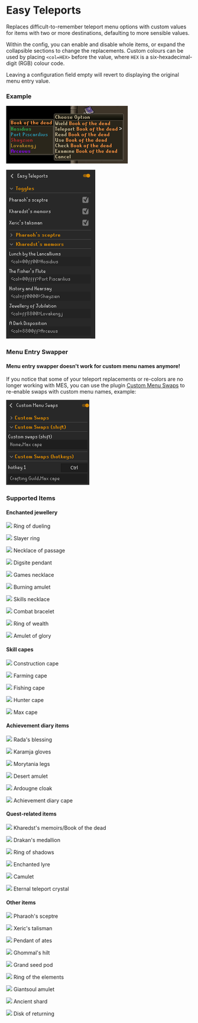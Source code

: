 # Easy Teleports

Replaces difficult-to-remember teleport menu options
with custom values for items with two or more destinations, defaulting to more sensible values.

Within the config, you can enable and disable whole items,
or expand the collapsible sections to change the replacements.
Custom colours can be used by placing `<col=HEX>` before the value,
where `HEX` is a six-hexadecimal-digit (RGB) colour code.

Leaving a configuration field empty will revert to displaying the original menu entry value. 

### Example

![README_BOTD.png](img/README_BOTD.png)

![img.png](img/README_config.png)

### Menu Entry Swapper

#### Menu entry swapper doesn't work for custom menu names anymore!

If you notice that some of your teleport replacements or re-colors are no longer working with MES, you can use the plugin [Custom Menu Swaps](https://runelite.net/plugin-hub/show/hotkeyable-menu-swaps) to re-enable swaps with custom menu names, example:

![README_CMS.png](img/README_CMS.png)

### Supported Items

#### Enchanted jewellery
![](https://static.runelite.net/cache/item/icon/2552.png) Ring of dueling

![](https://static.runelite.net/cache/item/icon/21268.png) Slayer ring

![](https://static.runelite.net/cache/item/icon/21146.png) Necklace of passage

![](https://static.runelite.net/cache/item/icon/11194.png) Digsite pendant

![](https://static.runelite.net/cache/item/icon/3853.png) Games necklace

![](https://static.runelite.net/cache/item/icon/21166.png) Burning amulet

![](https://static.runelite.net/cache/item/icon/11968.png) Skills necklace

![](https://static.runelite.net/cache/item/icon/11118.png) Combat bracelet

![](https://static.runelite.net/cache/item/icon/11980.png) Ring of wealth

![](https://static.runelite.net/cache/item/icon/11978.png) Amulet of glory

#### Skill capes
![](https://static.runelite.net/cache/item/icon/9790.png) Construction cape

![](https://static.runelite.net/cache/item/icon/9811.png) Farming cape

![](https://static.runelite.net/cache/item/icon/9799.png) Fishing cape

![](https://static.runelite.net/cache/item/icon/9949.png) Hunter cape

![](https://static.runelite.net/cache/item/icon/13280.png) Max cape

#### Achievement diary items
![](https://static.runelite.net/cache/item/icon/22947.png) Rada's blessing

![](https://static.runelite.net/cache/item/icon/13103.png) Karamja gloves

![](https://static.runelite.net/cache/item/icon/13115.png) Morytania legs

![](https://static.runelite.net/cache/item/icon/13136.png) Desert amulet

![](https://static.runelite.net/cache/item/icon/13124.png) Ardougne cloak

![](https://static.runelite.net/cache/item/icon/13069.png) Achievement diary cape

#### Quest-related items
![](https://static.runelite.net/cache/item/icon/25818.png) Kharedst's memoirs/Book of the dead

![](https://static.runelite.net/cache/item/icon/22400.png) Drakan's medallion

![](https://static.runelite.net/cache/item/icon/28327.png) Ring of shadows

![](https://static.runelite.net/cache/item/icon/23458.png) Enchanted lyre

![](https://static.runelite.net/cache/item/icon/6707.png) Camulet

![](https://static.runelite.net/cache/item/icon/23946.png) Eternal teleport crystal

#### Other items
![](https://static.runelite.net/cache/item/icon/9044.png) Pharaoh's sceptre

![](https://static.runelite.net/cache/item/icon/13393.png) Xeric's talisman

![](https://static.runelite.net/cache/item/icon/29893.png) Pendant of ates

![](https://static.runelite.net/cache/item/icon/25936.png) Ghommal's hilt

![](https://static.runelite.net/cache/item/icon/9469.png) Grand seed pod

![](https://static.runelite.net/cache/item/icon/26818.png) Ring of the elements

![](https://static.runelite.net/cache/item/icon/30638.png) Giantsoul amulet

![](https://static.runelite.net/cache/item/icon/19677.png) Ancient shard

![](https://static.runelite.net/cache/item/icon/981.png) Disk of returning
